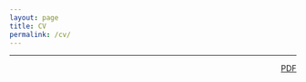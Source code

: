 ```yaml
---
layout: page
title: CV
permalink: /cv/
---
```



------------------------------------------------------------------------
<div style="text-align: right;">
<a href="/pdfs/Elhai_CV_1page.pdf">PDF</a>
</div>
<!-- ### Education

**Harvard University**\
*Doctoral Student in Economics* (2021-present)

**Williams College**\
*Bachelor of Arts in Economics and Mathematics*\
Phi Beta Kappa, magna cum laude (2015-2019)


### Research Experience
**Research Assistant to Owen Zidar**, Princeton Program in Public Finance

**Research Fellow**, Voting Rights Data Institute

**Sentinels Fellow**, Center for Learning in Action at Williams College

**Research Assistant**, Treasury Department Office of Economic Policy

### Professional Service
**Co-organizer**, Pre-Doctoral Research in Economics (PRE) Workshop (<https://predoc.org/events/pre-doctoral-research-in-economics-workshop>)

**Co-author**, RA Guide (<https://raguide.github.io/>)

**Board Member**, Representing the Identities of Students in Economics
(RISE)

### Teaching Experience
**TA and Tutor**, Williams College



### Grants, Awards, and Fellowships
**Goldberg Prize**

**Gaudino Fellowship**

**Class of 1960s Scholar**

**Kershaw Internship Award**

### Skills
**Programming**\
Proficient in Stata, R, Python, LaTeX, and Excel. Working experience
with Git, Java, and SQL. Some experience with QGIS and Matlab.

**Natural languages**\
English (*native*), French (*intermediate*), Mandarin Chinese
(*intermediate*) -->